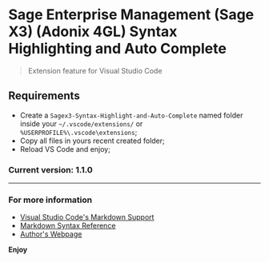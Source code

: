 # Sage Enterprise Management (Sage X3) (Adonix 4GL) Syntax Highlighting and Auto Complete

> Extension feature for Visual Studio Code

## Requirements

- Create a `Sagex3-Syntax-Highlight-and-Auto-Complete` named folder inside your `~/.vscode/extensions/` or `%USERPROFILE%\.vscode\extensions`;
- Copy all files in yours recent created folder;
- Reload VS Code and enjoy;

### Current version: 1.1.0

-----------------------------------------------------------------------------------------------------------

### For more information

- [Visual Studio Code's Markdown Support](http://code.visualstudio.com/docs/languages/markdown)
- [Markdown Syntax Reference](https://help.github.com/articles/markdown-basics/)
- [Author's Webpage](https://www.linkedin.com/in/mateus-rodriguez/)

**Enjoy**
